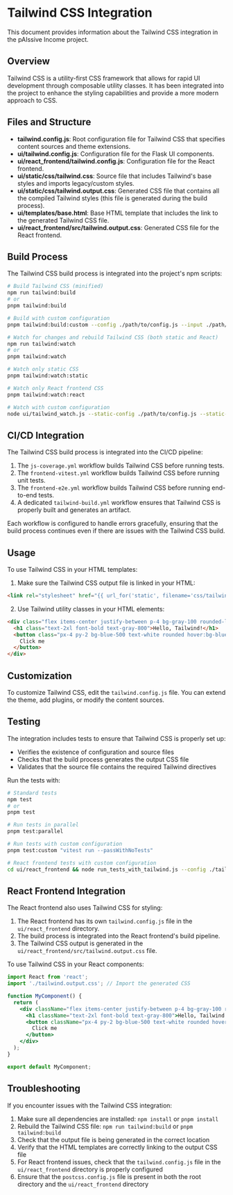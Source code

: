 # Tailwind CSS Integration

This document provides information about the Tailwind CSS integration in the pAIssive Income project.

## Overview

Tailwind CSS is a utility-first CSS framework that allows for rapid UI development through composable utility classes. It has been integrated into the project to enhance the styling capabilities and provide a more modern approach to CSS.

## Files and Structure

- **tailwind.config.js**: Root configuration file for Tailwind CSS that specifies content sources and theme extensions.
- **ui/tailwind.config.js**: Configuration file for the Flask UI components.
- **ui/react_frontend/tailwind.config.js**: Configuration file for the React frontend.
- **ui/static/css/tailwind.css**: Source file that includes Tailwind's base styles and imports legacy/custom styles.
- **ui/static/css/tailwind.output.css**: Generated CSS file that contains all the compiled Tailwind styles (this file is generated during the build process).
- **ui/templates/base.html**: Base HTML template that includes the link to the generated Tailwind CSS file.
- **ui/react_frontend/src/tailwind.output.css**: Generated CSS file for the React frontend.

## Build Process

The Tailwind CSS build process is integrated into the project's npm scripts:

```bash
# Build Tailwind CSS (minified)
npm run tailwind:build
# or
pnpm tailwind:build

# Build with custom configuration
pnpm tailwind:build:custom --config ./path/to/config.js --input ./path/to/input.css --output ./path/to/output.css

# Watch for changes and rebuild Tailwind CSS (both static and React)
npm run tailwind:watch
# or
pnpm tailwind:watch

# Watch only static CSS
pnpm tailwind:watch:static

# Watch only React frontend CSS
pnpm tailwind:watch:react

# Watch with custom configuration
node ui/tailwind_watch.js --static-config ./path/to/config.js --static-input ./path/to/input.css --static-output ./path/to/output.css --react-config ./path/to/react-config.js --react-input ./path/to/react-input.css --react-output ./path/to/react-output.css
```

## CI/CD Integration

The Tailwind CSS build process is integrated into the CI/CD pipeline:

1. The `js-coverage.yml` workflow builds Tailwind CSS before running tests.
2. The `frontend-vitest.yml` workflow builds Tailwind CSS before running unit tests.
3. The `frontend-e2e.yml` workflow builds Tailwind CSS before running end-to-end tests.
4. A dedicated `tailwind-build.yml` workflow ensures that Tailwind CSS is properly built and generates an artifact.

Each workflow is configured to handle errors gracefully, ensuring that the build process continues even if there are issues with the Tailwind CSS build.

## Usage

To use Tailwind CSS in your HTML templates:

1. Make sure the Tailwind CSS output file is linked in your HTML:

```html
<link rel="stylesheet" href="{{ url_for('static', filename='css/tailwind.output.css') }}">
```

2. Use Tailwind utility classes in your HTML elements:

```html
<div class="flex items-center justify-between p-4 bg-gray-100 rounded-lg shadow">
  <h1 class="text-2xl font-bold text-gray-800">Hello, Tailwind!</h1>
  <button class="px-4 py-2 bg-blue-500 text-white rounded hover:bg-blue-600">
    Click me
  </button>
</div>
```

## Customization

To customize Tailwind CSS, edit the `tailwind.config.js` file. You can extend the theme, add plugins, or modify the content sources.

## Testing

The integration includes tests to ensure that Tailwind CSS is properly set up:

- Verifies the existence of configuration and source files
- Checks that the build process generates the output CSS file
- Validates that the source file contains the required Tailwind directives

Run the tests with:

```bash
# Standard tests
npm test
# or
pnpm test

# Run tests in parallel
pnpm test:parallel

# Run tests with custom configuration
pnpm test:custom "vitest run --passWithNoTests"

# React frontend tests with custom configuration
cd ui/react_frontend && node run_tests_with_tailwind.js --config ./tailwind.config.js --input ./src/index.css --output ./src/tailwind.output.css --parallel
```

## React Frontend Integration

The React frontend also uses Tailwind CSS for styling:

1. The React frontend has its own `tailwind.config.js` file in the `ui/react_frontend` directory.
2. The build process is integrated into the React frontend's build pipeline.
3. The Tailwind CSS output is generated in the `ui/react_frontend/src/tailwind.output.css` file.

To use Tailwind CSS in your React components:

```jsx
import React from 'react';
import './tailwind.output.css'; // Import the generated CSS

function MyComponent() {
  return (
    <div className="flex items-center justify-between p-4 bg-gray-100 rounded-lg shadow">
      <h1 className="text-2xl font-bold text-gray-800">Hello, Tailwind!</h1>
      <button className="px-4 py-2 bg-blue-500 text-white rounded hover:bg-blue-600">
        Click me
      </button>
    </div>
  );
}

export default MyComponent;
```

## Troubleshooting

If you encounter issues with the Tailwind CSS integration:

1. Make sure all dependencies are installed: `npm install` or `pnpm install`
2. Rebuild the Tailwind CSS file: `npm run tailwind:build` or `pnpm tailwind:build`
3. Check that the output file is being generated in the correct location
4. Verify that the HTML templates are correctly linking to the output CSS file
5. For React frontend issues, check that the `tailwind.config.js` file in the `ui/react_frontend` directory is properly configured
6. Ensure that the `postcss.config.js` file is present in both the root directory and the `ui/react_frontend` directory
